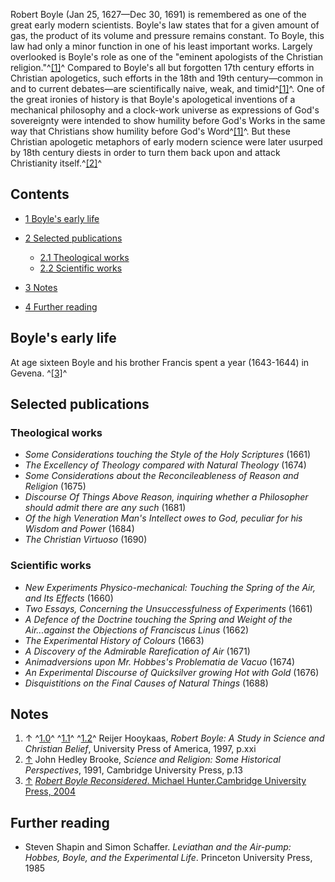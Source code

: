 Robert Boyle (Jan 25, 1627—Dec 30, 1691) is remembered as one of
the great early modern scientists. Boyle's law states that for a
given amount of gas, the product of its volume and pressure remains
constant. To Boyle, this law had only a minor function in one of
his least important works. Largely overlooked is Boyle's role as
one of the "eminent apologists of the Christian
religion."^[[1]](#note-Hooykaas1)^ Compared to Boyle's all but
forgotten 17th century efforts in Christian apologetics, such
efforts in the 18th and 19th century—common in and to current
debates—are scientifically naive, weak, and
timid^[[1]](#note-Hooykaas1)^. One of the great ironies of history
is that Boyle's apologetical inventions of a mechanical philosophy
and a clock-work universe as expressions of God's sovereignty were
intended to show humility before God's Works in the same way that
Christians show humility before God's Word^[[1]](#note-Hooykaas1)^.
But these Christian apologetic metaphors of early modern science
were later usurped by 18th century diests in order to turn them
back upon and attack Christianity itself.^[[2]](#note-0)^

## Contents

-   [1 Boyle's early life](#Boyle.27s_early_life)
-   [2 Selected publications](#Selected_publications)
    -   [2.1 Theological works](#Theological_works)
    -   [2.2 Scientific works](#Scientific_works)

-   [3 Notes](#Notes)
-   [4 Further reading](#Further_reading)

## Boyle's early life

At age sixteen Boyle and his brother Francis spent a year
(1643-1644) in Gevena. ^[[3]](#note-1)^

## Selected publications

### Theological works

-   *Some Considerations touching the Style of the Holy Scriptures*
    (1661)
-   *The Excellency of Theology compared with Natural Theology*
    (1674)
-   *Some Considerations about the Reconcileableness of Reason and Religion*
    (1675)
-   *Discourse Of Things Above Reason, inquiring whether a Philosopher should admit there are any such*
    (1681)
-   *Of the high Veneration Man's Intellect owes to God, peculiar for his Wisdom and Power*
    (1684)
-   *The Christian Virtuoso* (1690)

### Scientific works

-   *New Experiments Physico-mechanical: Touching the Spring of the Air, and Its Effects*
    (1660)
-   *Two Essays, Concerning the Unsuccessfulness of Experiments*
    (1661)
-   *A Defence of the Doctrine touching the Spring and Weight of the Air...against the Objections of Franciscus Linus*
    (1662)
-   *The Experimental History of Colours* (1663)
-   *A Discovery of the Admirable Rarefication of Air* (1671)
-   *Animadversions upon Mr. Hobbes's Problematia de Vacuo* (1674)
-   *An Experimental Discourse of Quicksilver growing Hot with Gold*
    (1676)
-   *Disquistitions on the Final Causes of Natural Things* (1688)

## Notes

1.  ↑ ^[1.0](#ref-Hooykaas1_0)^ ^[1.1](#ref-Hooykaas1_1)^
    ^[1.2](#ref-Hooykaas1_2)^ Reijer Hooykaas,
    *Robert Boyle: A Study in Science and Christian Belief*, University
    Press of America, 1997, p.xxi
2.  [↑](#ref-0) John Hedley Brooke,
    *Science and Religion: Some Historical Perspectives*, 1991,
    Cambridge University Press, p.13
3.  [↑](#ref-1)
    [*Robert Boyle Reconsidered*. Michael Hunter.Cambridge University Press, 2004](http://books.google.com/books?id=YwF9FhjpxYsC&pg=PA24&dq=Robert+Boyle+Geneva&as_brr=3#PPA24,M1)

## Further reading

-   Steven Shapin and Simon Schaffer.
    *Leviathan and the Air-pump: Hobbes, Boyle, and the Experimental Life*.
    Princeton University Press, 1985



